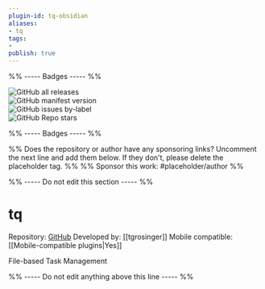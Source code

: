 ```yaml
---
plugin-id: tq-obsidian
aliases:
- tq
tags: 
- 
publish: true
---
```


%% ----- Badges ----- %%

![GitHub all releases](https://img.shields.io/github/downloads/tgrosinger/tq-obsidian/total?color=573E7A&logo=github&style=for-the-badge)   
![GitHub manifest version](https://img.shields.io/github/manifest-json/v/tgrosinger/tq-obsidian?color=573E7A&logo=github&style=for-the-badge)   
![GitHub issues by-label](https://img.shields.io/github/issues/tgrosinger/tq-obsidian/help%20wanted?color=573E7A&logo=github&style=for-the-badge)   
![GitHub Repo stars](https://img.shields.io/github/stars/tgrosinger/tq-obsidian?color=573E7A&logo=github&style=for-the-badge)

%% ----- Badges ----- %%

%% Does the repository or author have any sponsoring links? Uncomment the next line and add them below. If they don't, please delete the placeholder tag. %%
%% Sponsor this work: #placeholder/author %%

%% ----- Do not edit this section ----- %%

# tq

Repository: [GitHub](https://github.com/tgrosinger/tq-obsidian)
Developed by: [[tgrosinger]]
Mobile compatible: [[Mobile-compatible plugins|Yes]]

File-based Task Management

%% ----- Do not edit anything above this line ----- %% 
